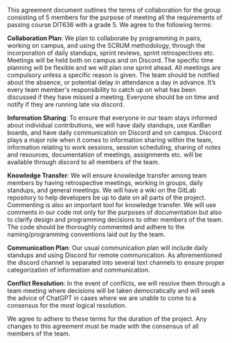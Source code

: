 This agreement document outlines the terms of collaboration for the group consisting of 5 members for the purpose of meeting all the requirements of passing course DIT636 with a grade 5. We agree to the following terms:

**Collaboration Plan**: We plan to collaborate by programming in pairs, working on campus, and using the SCRUM methodology, through the incorporation of daily standups, sprint reviews, sprint retrospectives etc. Meetings will be held both on campus and on Discord. The specific time planning will be flexible and we will plan one sprint ahead. All meetings are compulsory unless a specific reason is given. The team should be notified about the absence, or potential delay in attendance a day in advance. It’s every team member's responsibility to catch up on what has been discussed if they have missed a meeting. Everyone should be on time and notify if they are running late via discord.

**Information Sharing**: To ensure that everyone in our team stays informed about individual contributions, we will have daily standups, use KanBan boards, and have daily communication on Discord and on campus. Discord plays a major role when it comes to information sharing within the team, information relating to work sessions, session scheduling, sharing of notes and resources, documentation of meetings, assignments etc. will be available through discord to all members of the team. 

**Knowledge Transfer**: We will ensure knowledge transfer among team members by having retrospective meetings, working in groups, daily standups, and general meetings. We will have a wiki on the GitLab repository to help developers be up to date on all parts of the project. Commenting is also an important tool for knowledge transfer. We will use comments in our code not only for the purposes of documentation but also to clarify design and programming decisions to other members of the team. The code should be thoroughly commented and adhere to the naming/programming conventions laid out by the team. 

**Communication Plan**: Our usual communication plan will include daily standups and using Discord for remote communication. As aforementioned the discord channel is separated into several text channels to ensure proper categorization of information and communication.

**Conflict Resolution**: In the event of conflicts, we will resolve them through a team meeting where decisions will be taken democratically and will seek the advice of ChatGPT in cases where we are unable to come to a consensus for the most logical resolution.

We agree to adhere to these terms for the duration of the project. Any changes to this agreement must be made with the consensus of all members of the team.
